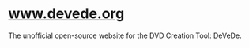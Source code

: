 www.devede.org
==============

The unofficial open-source website for the DVD Creation Tool: DeVeDe.